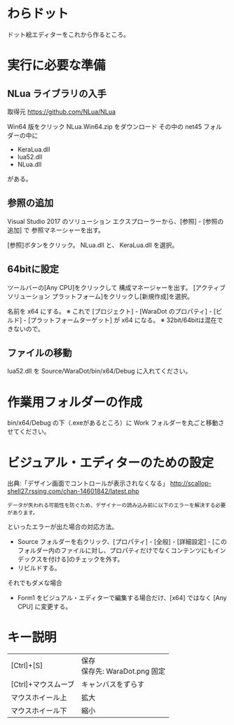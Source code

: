 ﻿# わらドット

ドット絵エディターをこれから作るところ。

# 実行に必要な準備

## NLua ライブラリの入手
取得元 https://github.com/NLua/NLua

Win64 版をクリック
NLua.Win64.zip をダウンロード
その中の net45 フォルダーの中に

- KeraLua.dll
- lua52.dll
- NLua.dll

がある。

## 参照の追加
Visual Studio 2017 のソリューション エクスプローラーから、[参照] - [参照の追加] で
参照マネーシャーを出す。

[参照]ボタンをクリック。
NLua.dll と、 KeraLua.dll を選択。

## 64bitに設定
ツールバーの[Any CPU]をクリックして 構成マネージャーを出す。
[アクティブ ソリューション プラットフォーム]をクリックし[新規作成]を選択。

名前を x64 にする。
※ これで [プロジェクト] - [WaraDot のプロパティ] - [ビルド] - [プラットフォームターゲット] が x64 になる。
※ 32bit/64bitは混在できないので。

## ファイルの移動
lua52.dll を Source/WaraDot/bin/x64/Debug に入れてください。

# 作業用フォルダーの作成
bin/x64/Debug の下（.exeがあるところ）に Work フォルダーを丸ごと移動させてください。

# ビジュアル・エディターのための設定

出典:「デザイン画面でコントロールが表示されなくなる」 http://scallop-shell27.rssing.com/chan-14601842/latest.php

```
データが失われる可能性を防ぐため、デザイナーの読み込み前に以下のエラーを解決する必要があります。
```

といったエラーが出た場合の対応方法。

- Source フォルダーを右クリック、[プロパティ] - [全般] - [詳細設定] - [このフォルダー内のファイルに対し、プロパティだけでなくコンテンツにもインデックスを付ける]のチェックを外す。
- リビルドする。

それでもダメな場合

- Form1 をビジュアル・エディターで編集する場合だけ、[x64] ではなく [Any CPU] に変更する。

# キー説明

|||
|---|---|
|[Ctrl]+[S]|保存<br/>保存先: WaraDot.png 固定|
|[Ctrl]+マウスムーブ|キャンバスをずらす|
|マウスホイール上|拡大|
|マウスホイール下|縮小|
